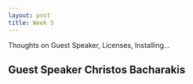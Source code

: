```yaml
---
layout: post
title: Week 5
---
```


Thoughts on Guest Speaker, Licenses, Installing...

## Guest Speaker Christos Bacharakis
